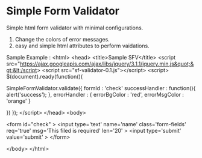 # Simple Form Validator


Simple html form validator with minimal configurations.

   1. Change the colors of error messages.
   2. easy and simple html attributes to perform vaidations.


Sample Example : 
&lt;html&gt;
&lt;head&gt;
&lt;title&gt;Sample SFV&lt;/title&gt;
&lt;script src=&quot;https://ajax.googleapis.com/ajax/libs/jquery/3.1.1/jquery.min.js&quot;&gt;&lt;/script&gt;
&lt;script src=&quot;sf-validator-0.1.js&quot;&gt;&lt;/script&gt;
&lt;script&gt;
$(document).ready(function(){
  
  SimpleFormValidator.validate({
        formId : 'check'
        successHandler : function(){
               alert('success');
        },
        errorHandler : {
            errorBgColor : 'red',
            errorMsgColor : 'orange'
         } 

  })
});
&lt;/script&gt;
&lt;/head&gt;
&lt;body&gt;

   &lt;form id=&quot;check&quot; &gt;
       &lt;input type='text' name='name' class='form-fields' req='true'  msg='This filed is required' len='20' &gt;
       &lt;input type='submit' value='submit' &gt;
  &lt;/form&gt;

&lt;/body&gt;
&lt;/html&gt;




